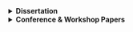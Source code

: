 <details>
<summary style="cursor:pointer;"><b style="cursor:pointer;">Dissertation</b></summary>

<ol>
<li> Jacob Krüger. <a href="assets/papers/diss.pdf" target="_blank" rel="me noopener noreferrer"><b>Understanding the Re-Engineering of Variant-Rich Systems: An Empirical Work on Economics, Knowledge, Traceability, and Practices.</b></a> Otto-von-Guericke University Magdeburg, 2021. doi: 10.25673/39349 <a href="assets/papers/diss.pdf" target="_blank" rel="me noopener noreferrer"><img src="logos/pdf.png" height="12px" style="margin-inline-start: 0.75em" alt="pdf"/></a></li>
</ol>
</details>


<details>
<summary style="cursor:pointer;"><b style="cursor:pointer;">Conference & Workshop Papers</b></summary>

<ol>
{% assign prev_year = "" %}
{% for pub in site.data.bib.proceedings %}
{% capture this_year %}{{ pub.year }}{% endcapture %}
{% if prev_year != this_year %}
{% assign prev_year = this_year %}
<li style="list-style: none; counter-increment: none; margin-inline-start: 0em"><b>{{ this_year }}</b></li>
{% endif %}
  
<li style="margin: 5px">{{ pub.author }}: <a href="assets/papers/{{ pub.id }}.pdf" target="_blank" rel="me noopener noreferrer"><b>{{ pub.title }}</b></a> {{ pub.booktitle }}, {{ pub.publisher }}, {{ pub.year }}. doi: {{ pub.doi }} <a href="assets/papers/{{ pub.id }}.pdf" target="_blank" rel="me noopener noreferrer"><img src="logos/pdf.png" height="12px" style="margin-inline-start: 0.75em" alt="pdf"/></a></li>
{% endfor %}
</ol>
</details>
